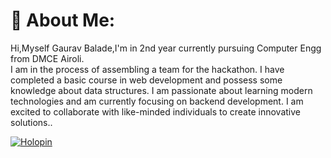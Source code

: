 # 💫 About Me:
Hi,Myself Gaurav Balade,I'm in 2nd year currently pursuing Computer Engg from DMCE Airoli.<br>I am in the process of assembling a team for the hackathon. I have completed a basic course in web development and possess some knowledge about data structures. I am passionate about learning modern technologies and am currently focusing on backend development. I am excited to collaborate with like-minded individuals to create innovative solutions..

[![Holopin](https://holopin.me/Gaurav_balade)](https://holopin.io/@Gaurav_balade)


<!---import Image from "next/image";
import Link from "next/link";
import React, { forwardRef } from "react";

const HolopinImage = ({ user }, ref) => (
  <a ref={ref}>
    <Image
      src={`https://holopin.me/${user}`}
      alt={`@${user}'s Holopin board`}
      width={2428}
      height={764}
    />
  </a>
);

const HolopinRef = forwardRef(HolopinImage);

const Holopin = ({ user }) => (
  <div>
    <Link href={`https://holopin.io/@${user}`}>
      <HolopinRef user={user} />
    </Link>
  </div>
);
gauravbalade/gauravbalade is a ✨ special ✨ repository because its `README.md` (this file) appears on your GitHub profile.
You can click the Preview link to take a look at your changes.
# 🌐 Socials:
[![Stack Overflow](https://img.shields.io/badge/-Stackoverflow-FE7A16?logo=stack-overflow&logoColor=white)](https://stackoverflow.com/users/27572806) [![email](https://img.shields.io/badge/Email-D14836?logo=gmail&logoColor=white)](mailto:gauravbalade@gmail.com) 

# 💻 Tech Stack:
![C](https://img.shields.io/badge/c-%2300599C.svg?style=flat&logo=c&logoColor=white) ![C++](https://img.shields.io/badge/c++-%2300599C.svg?style=flat&logo=c%2B%2B&logoColor=white) ![HTML5](https://img.shields.io/badge/html5-%23E34F26.svg?style=flat&logo=html5&logoColor=white) ![JavaScript](https://img.shields.io/badge/javascript-%23323330.svg?style=flat&logo=javascript&logoColor=%23F7DF1E) ![MySQL](https://img.shields.io/badge/mysql-4479A1.svg?style=flat&logo=mysql&logoColor=white) ![Canva](https://img.shields.io/badge/Canva-%2300C4CC.svg?style=flat&logo=Canva&logoColor=white) ![GitLab](https://img.shields.io/badge/gitlab-%23181717.svg?style=flat&logo=gitlab&logoColor=white) ![Git](https://img.shields.io/badge/git-%23F05033.svg?style=flat&logo=git&logoColor=white) ![GitHub](https://img.shields.io/badge/github-%23121011.svg?style=flat&logo=github&logoColor=white)
# 📊 GitHub Stats:
![](https://github-readme-stats.vercel.app/api?username=gauravbalade&theme=ambient_gradient&hide_border=false&include_all_commits=false&count_private=false)<br/>
![](https://github-readme-streak-stats.herokuapp.com/?user=gauravbalade&theme=ambient_gradient&hide_border=false)<br/>
![](https://github-readme-stats.vercel.app/api/top-langs/?username=gauravbalade&theme=ambient_gradient&hide_border=false&include_all_commits=false&count_private=false&layout=compact)

## 🏆 GitHub Trophies
![](https://github-profile-trophy.vercel.app/?username=gauravbalade&theme=ambient_gradient&no-frame=false&no-bg=false&margin-w=4)

### ✍️ Random Dev Quote
![](https://quotes-github-readme.vercel.app/api?type=horizontal&theme=radical)

### 🔝 Top Contributed Repo
![](https://github-contributor-stats.vercel.app/api?username=gauravbalade&limit=5&theme=ambient_gradient&combine_all_yearly_contributions=true)

---
[![](https://visitcount.itsvg.in/api?id=gauravbalade&icon=0&color=0)](https://visitcount.itsvg.in)

<!-- Proudly created with GPRM ( https://gprm.itsvg.in ) -->
